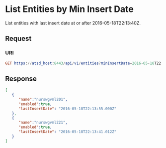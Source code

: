 # List Entities by Min Insert Date

List entities with last insert date at or after 2016-05-18T22:13:40Z.

## Request

### URI

```elm
GET https://atsd_host:8443/api/v1/entities?minInsertDate=2016-05-18T22:13:40.000Z
```

## Response

```json
[
   {
      "name":"nurswgvml201",
      "enabled":true,
      "lastInsertDate": "2016-05-18T22:13:55.000Z"
   },
   {
      "name":"nurswgvml221",
      "enabled":true,
      "lastInsertDate": "2016-05-18T22:13:41.012Z"
   }
]
```
